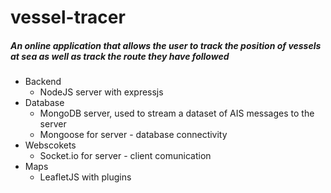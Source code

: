 # vessel-tracer
##### An online application that allows the user to track the position of vessels at sea as well as track the route they have followed
* Backend
  * NodeJS server with expressjs
* Database
  * MongoDB server, used to stream a dataset of AIS messages to the server
  * Mongoose for server - database connectivity
* Webscokets
  * Socket.io for server - client comunication
* Maps
  * LeafletJS with plugins
